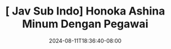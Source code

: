 --- 
title: "[ Jav Sub Indo] Honoka Ashina  Minum Dengan Pegawai"
description: "video  video bokep [ Jav Sub Indo] Honoka Ashina  Minum Dengan Pegawai ig    "
date: 2024-08-11T18:36:40-08:00
file_code: "ssb31ri8rzv3"
draft: false
cover: "bbv77zemdm70p6z5.jpg"
tags: ["Jav", "Sub", "Honoka", "Ashina", "Minum", "Dengan", "Pegawai", "bokep-indo", "bokep-viral", "bokep-ig"]
length: 7498
fld_id: "1391230"
foldername: "Ashinahonokacektelegram"
categories: ["Ashinahonokacektelegram"]
views: 25
---